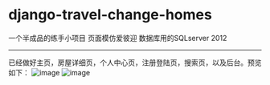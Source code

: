 # django-travel-change-homes
一个半成品的练手小项目
页面模仿爱彼迎
数据库用的SQLserver 2012

------------------------------------------------------------------
已经做好主页，房屋详细页，个人中心页，注册登陆页，搜索页，以及后台。预览如下：
![image](https://github.com/AaronKevinAA/my-image/blob/master/XXX.png)
![image](https://github.com/AaronKevinAA/my-image/blob/master/XXX-detail.png)

